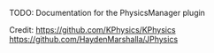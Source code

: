 TODO: Documentation for the PhysicsManager plugin

Credit:
https://github.com/KPhysics/KPhysics
https://github.com/HaydenMarshalla/JPhysics